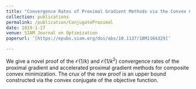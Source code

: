 ```yaml
---
title: "Convergence Rates of Proximal Gradient Methods via the Convex Conjugate"
collection: publications
permalink: /publication/ConjugateProximal
date: 2019-1-17
venue: SIAM Journal on Optimization
paperurl: '[https://epubs.siam.org/doi/abs/10.1137/18M1164329]'

---
```


We give a novel proof of the $\mathcal{O}(1/k)$ and $\mathcal{O}(1/k^2)$ convergence rates of the proximal gradient and accelerated proximal gradient methods for composite convex minimization. The crux of the new proof is an upper bound constructed via the convex conjugate of the objective function.
